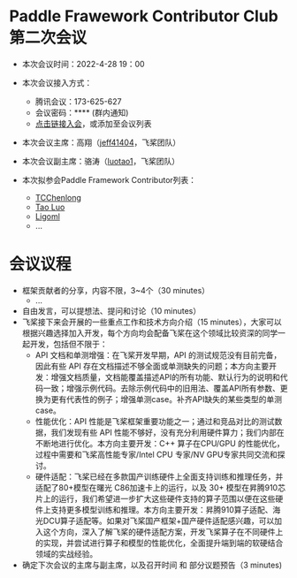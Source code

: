 # Paddle Frawework Contributor Club 第二次会议

- 本次会议时间：2022-4-28 19：00
- 本次会议接入方式： 
  - 腾讯会议：173-625-627
  - 会议密码：**** (群内通知)
  - [点击链接入会](https://meeting.tencent.com/dm/0H8LXZlYY37s)，或添加至会议列表


- 本次会议主席：高翔（[jeff41404](https://github.com/jeff41404)，飞桨团队）
- 本次会议副主席：骆涛（[luotao1](https://github.com/luotao1)，飞桨团队）

- 本次拟参会Paddle Framework Contributor列表：
    - [TCChenlong](https://github.com/TCChenlong)
    - [Tao Luo](https://github.com/luotao1)
    - [Ligoml](https://github.com/Ligoml)
    - ...

# 会议议程


- 框架贡献者的分享，内容不限，3~4个（30 minutes）
  - ...
- 自由发言，可以提想法、提问和讨论（10 minutes）
- 飞桨接下来会开展的一些重点工作和技术方向介绍（15 minutes），大家可以根据兴趣选择加入开发，每个方向均会配备飞桨在这个领域比较资深的同学一起开发，包括但不限于：
    - API 文档和单测增强：在飞桨开发早期，API 的测试规范没有目前完备，因此有些 API 存在文档描述不够全面或单测缺失的问题；本方向主要开发：增强文档质量，文档能覆盖描述API的所有功能、默认行为的说明和代码一致；增强示例代码。去除示例代码中的旧用法、覆盖API所有参数、更换为更有代表性的例子；增强单测case。补齐API缺失的某些类型的单测case。
    - 性能优化：API 性能是飞桨框架重要功能之一；通过和竞品对比的测试数据，我们发现有些 API 性能不够好，没有充分利用硬件算力；我们内部在不断地进行优化。本方向主要开发：C++ 算子在CPU/GPU 的性能优化，过程中需要和飞桨高性能专家/Intel CPU 专家/NV GPU专家共同交流和探讨。
    - 硬件适配：飞桨已经在多款国产训练硬件上全面支持训练和推理任务，并适配了80+模型在曙光 C86加速卡上的运行，以及 30+ 模型在昇腾910芯片上的运行，我们希望进一步扩大这些硬件支持的算子范围以便在这些硬件上支持更多模型训练和推理。本方向主要开发：昇腾910算子适配、海光DCU算子适配等。如果对飞桨国产框架+国产硬件适配感兴趣，可以加入这个方向，深入了解飞桨的硬件适配方案，开发飞桨算子在不同硬件上的实现，并尝试进行算子和模型的性能优化，全面提升端到端的软硬结合领域的实战经验。
- 确定下次会议的主席与副主席，以及召开时间 和 部分议题预告（3 minutes)


